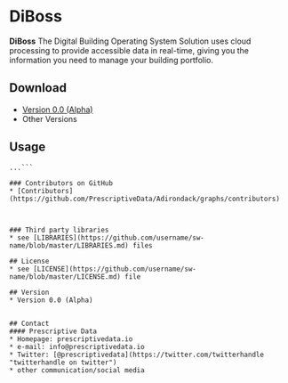DiBoss
======
**DiBoss** The Digital Building Operating System Solution uses cloud processing to provide accessible data in real-time,
giving you the information you need to manage your building portfolio.



## Download
* [Version 0.0 (Alpha)](https://github.com/PrescriptiveData/Adirondack.git)
* Other Versions

## Usage
```$ git clone https://github.com/PrescriptiveData/Adirondack.git
...```

### Contributors on GitHub
* [Contributors](https://github.com/PrescriptiveData/Adirondack/graphs/contributors)



### Third party libraries
* see [LIBRARIES](https://github.com/username/sw-name/blob/master/LIBRARIES.md) files

## License 
* see [LICENSE](https://github.com/username/sw-name/blob/master/LICENSE.md) file

## Version 
* Version 0.0 (Alpha)


## Contact
#### Prescriptive Data
* Homepage: prescriptivedata.io
* e-mail: info@prescriptivedata.io
* Twitter: [@prescriptivedata](https://twitter.com/twitterhandle "twitterhandle on twitter")
* other communication/social media